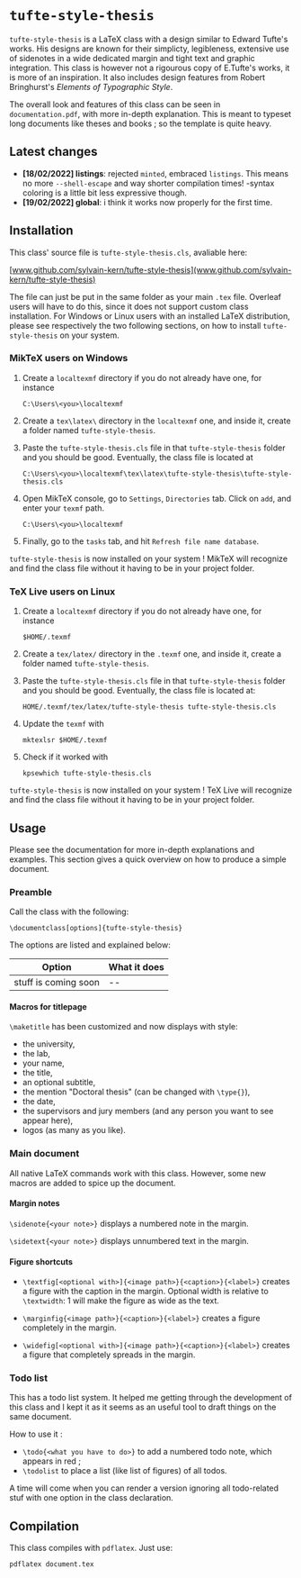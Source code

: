 # `tufte-style-thesis`

`tufte-style-thesis` is a LaTeX class with a design similar to Edward Tufte's works. His designs are known for their simplicty, legibleness, extensive use of sidenotes in a wide dedicated margin and tight text and graphic integration. This class is however not a rigourous copy of E.Tufte's works, it is more of an inspiration. It also includes design features from Robert Bringhurst's *Elements of Typographic Style*.

The overall look and features of this class can be seen in `documentation.pdf`, with more in-depth explanation. This is meant to typeset long documents like theses and books ; so the template is quite heavy.

## Latest changes

- **[18/02/2022] listings**: rejected `minted`, embraced `listings`. This means no more `--shell-escape` and way shorter compilation times! -syntax coloring is a little bit less expressive though.
- **[19/02/2022] global**: i think it works now properly for the first time.

## Installation

This class' source file is `tufte-style-thesis.cls`, avaliable here:

[www.github.com/sylvain-kern/tufte-style-thesis](www.github.com/sylvain-kern/tufte-style-thesis)

The file can just be put in the same folder as your main `.tex` file.
Overleaf users will have to do this, since it does not support custom
class installation. For Windows or Linux users with an installed LaTeX
distribution, please see respectively the two following sections, on how
to install `tufte-style-thesis` on your system.


###  MikTeX users on Windows

1.  Create a `localtexmf` directory if you do not already have one,
    for instance
    ```
    C:\Users\<you>\localtexmf
    ```

2.  Create a `tex\latex\` directory in the
    `localtexmf` one, and inside it, create a folder named `tufte-style-thesis`.

3.  Paste the `tufte-style-thesis.cls` file in that `tufte-style-thesis`
    folder and you should be good. Eventually, the class file is located at
    ```
    C:\Users\<you>\localtexmf\tex\latex\tufte-style-thesis\tufte-style-thesis.cls
    ```

4.  Open MikTeX console, go to `Settings`,
    `Directories` tab. Click on `add`, and enter your `texmf` path.
    ```
    C:\Users\<you>\localtexmf
    ```

5.  Finally, go to the `tasks` tab, and hit
    `Refresh file name database`.

`tufte-style-thesis` is now installed on your system ! MikTeX will recognize
and find the class file without it having to be in your project folder.

### TeX Live users on Linux

1.  Create a `localtexmf` directory if you do not already
    have one, for instance

    ```
    $HOME/.texmf
    ```

2.   Create a `tex/latex/` directory in the `.texmf` one,
    and inside it, create a folder named `tufte-style-thesis`.


3. Paste the `tufte-style-thesis.cls` file in that
    `tufte-style-thesis` folder and you should be good.
    Eventually, the class file is located at:

    ```
    HOME/.texmf/tex/latex/tufte-style-thesis tufte-style-thesis.cls
    ```

4.  Update the `texmf` with
    ```
    mktexlsr $HOME/.texmf
    ```

5.  Check if it worked with

    ```
    kpsewhich tufte-style-thesis.cls
    ```

`tufte-style-thesis` is now installed on your system ! TeX Live will
recognize and find the class file without it having to be in your
project folder.

## Usage

Please see the documentation for more in-depth explanations and examples. This section gives a quick overview on how to produce a simple document.

### Preamble

Call the class with the following:
```
\documentclass[options]{tufte-style-thesis}
```

The options are listed and explained below:

| Option                | What it does      |
|---                    |---                |
| stuff is coming soon  |--                 |


#### Macros for titlepage

`\maketitle` has been customized and now displays with style:
-   the university,
-   the lab,
-   your name,
-   the title,
-   an optional subtitle,
-   the mention "Doctoral thesis" (can be changed with `\type{}`),
-   the date,
-   the supervisors and jury members (and any person you want to see appear here),
-   logos (as many as you like).


### Main document

All native LaTeX commands work with this class. However, some new macros are added to spice up the document.

#### Margin notes

`\sidenote{<your note>}` displays a numbered note in the margin.

`\sidetext{<your note>}` displays unnumbered text in the margin.

#### Figure shortcuts

- `\textfig[<optional with>]{<image path>}{<caption>}{<label>}` creates a figure with the caption in the margin. Optional width is relative to `\textwidth`: 1 will make the figure as wide as the text.

- `\marginfig{<image path>}{<caption>}{<label>}` creates a figure completely in the margin.

- `\widefig[<optional with>]{<image path>}{<caption>}{<label>}` creates a figure that completely spreads in the margin.


### Todo list

This has a todo list system. It helped me getting through the development of this class and I kept it as it seems as an useful tool to draft things on the same document.

How to use it :

-   `\todo{<what you have to do>}` to add a numbered todo note, which appears in red ;
-   `\todolist` to place a list (like list of figures) of all todos.

A time will come when you can render a version ignoring all todo-related stuf with one option in the class declaration.

## Compilation

This class compiles with `pdflatex`. Just use:

```
pdflatex document.tex
```